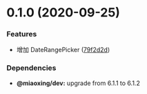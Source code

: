 # 0.1.0 (2020-09-25)


### Features

* 增加 DateRangePicker ([79f2d2d](https://github.com/miaoxing/mxjs-a-date-range-picker/commit/79f2d2de72ebc6363ab681661fec265d27f02b01))





### Dependencies

* **@miaoxing/dev:** upgrade from 6.1.1 to 6.1.2
